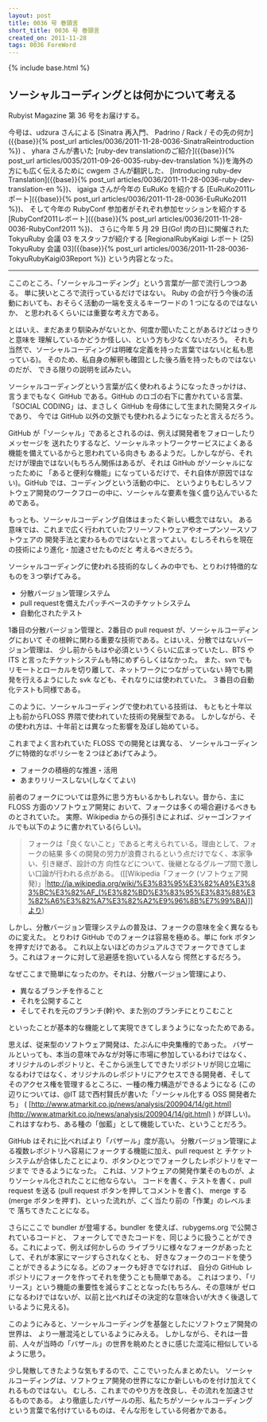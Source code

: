```yaml
---
layout: post
title: 0036 号 巻頭言
short_title: 0036 号 巻頭言
created_on: 2011-11-28
tags: 0036 ForeWord
---
```

{% include base.html %}


## ソーシャルコーディングとは何かについて考える

Rubyist Magazine 第 36 号をお届けする。

今号は、udzura さんによる
[Sinatra 再入門、 Padrino / Rack / その先の何か]({{base}}{% post_url articles/0036/2011-11-28-0036-SinatraReintroduction %}) 、
yhara さんが書いた
[ruby-dev translationのご紹介]({{base}}{% post_url articles/0035/2011-09-26-0035-ruby-dev-translation %})を海外の方にも広く伝えるために
cwgem さんが翻訳した、
[Introducing ruby-dev Translation]({{base}}{% post_url articles/0036/2011-11-28-0036-ruby-dev-translation-en %})、
igaiga さんが今年の EuRuKo を紹介する
[EuRuKo2011レポート]({{base}}{% post_url articles/0036/2011-11-28-0036-EuRuKo2011 %})、
そして今年の RubyConf 参加者がそれぞれ参加セッションを紹介する
[RubyConf2011レポート]({{base}}{% post_url articles/0036/2011-11-28-0036-RubyConf2011 %})、
さらに今年 5 月 29 日(Go! 肉の日)に開催された TokyuRuby 会議 03 をスタッフが紹介する
[RegionalRubyKaigi レポート (25) TokyuRuby 会議 03]({{base}}{% post_url articles/0036/2011-11-28-0036-TokyuRubyKaigi03Report %})
という内容となった。

----

ここのところ、「ソーシャルコーディング」という言葉が一部で流行しつつある。
単に狭いところで流行っているだけではない。
Ruby の会が行う今後の活動においても、おそらく活動の一端を支えるキーワードの 1 つになるのではないか、
と思われるくらいには重要な考え方である。

とはいえ、まだあまり馴染みがないとか、何度か聞いたことがあるけどはっきりと意味を
理解しているかどうか怪しい、という方も少なくないだろう。
それも当然で、ソーシャルコーディングは明確な定義を持った言葉ではない(と私も思っている)。
そのため、私自身の解釈も確固とした後ろ盾を持ったものではないのだが、
できる限りの説明を試みたい。

ソーシャルコーディングという言葉が広く使われるようになったきっかけは、
言うまでもなく GitHub である。GitHub のロゴの右下に書かれている言葉、
「SOCIAL CODING」は、まさしく GitHub を母体にして生まれた開発スタイルであり、
今では GitHub 以外の文脈でも使われるようになったと言えるだろう。

GitHub が「ソーシャル」であるとされるのは、例えば開発者をフォローしたりメッセージを
送れたりするなど、ソーシャルネットワークサービスによくある機能を備えているからと思われている向きも
あるようだ。しかしながら、それだけが理由ではない(もちろん関係はあるが、それは GitHub がソーシャルになったために
「あると便利な機能」になっているだけで、それ自体が原因ではない)。GitHub では、コーディングという活動の中に、
というよりもむしろソフトウェア開発のワークフローの中に、ソーシャルな要素を強く盛り込んでいるためである。

もっとも、ソーシャルコーディング自体はまったく新しい概念ではない。
ある意味では、これまで広く行われていたフリーソフトウェアやオープンソースソフトウェアの
開発手法と変わるものではないと言ってよい。むしろそれらを現在の技術により進化・加速させたものだと
考えるべきだろう。

ソーシャルコーディングに使われる技術的なしくみの中でも、とりわけ特徴的なものを３つ挙げてみる。

* 分散バージョン管理システム
* pull requestを備えたパッチベースのチケットシステム
* 自動化されたテスト


1番目の分散バージョン管理と、2番目の pull request が、ソーシャルコーディングにおいて
その根幹に関わる重要な技術である。とはいえ、分散ではないバージョン管理は、
少し前からもはや必須というくらいに広まっていたし、BTS や ITS と言ったチケットシステムも特にめずらしくはなかった。
また、svn でもリモートとローカルを切り離して、ネットワークにつながっていない
時でも開発を行えるようにした svk なども、それなりには使われていた。
３番目の自動化テストも同様である。

このように、ソーシャルコーディングで使われている技術は、
もともと十年以上も前からFLOSS 界隈で使われていた技術の発展型である。
しかしながら、その使われ方は、十年前とは異なった影響を及ぼし始めている。

これまでよく言われていた FLOSS での開発とは異なる、
ソーシャルコーディングに特徴的なポリシーを２つほどあげてみよう。

* フォークの積極的な推進・活用
* あまりリリースしない(しなくてよい)


前者のフォークについては意外に思う方もいるかもしれない。昔から、主に FLOSS 方面のソフトウェア開発に
おいて、フォークは多くの場合避けるべきものとされていた。
実際、Wikipedia からの孫引きによれば、ジャーゴンファイルでも以下のように書かれている(らしい)。

> フォークは「良くないこと」であると考えられている。理由として、フォークの結果
> 多くの開発の労力が浪費されるという点だけでなく、本家争い、引き継ぎ、設計の方
> 向性などについて、後継となるグループ間で激しい口論が行われる点がある。
> ([[Wikipedia「フォーク (ソフトウェア開発)」|http://ja.wikipedia.org/wiki/%E3%83%95%E3%82%A9%E3%83%BC%E3%82%AF_(%E3%82%BD%E3%83%95%E3%83%88%E3%82%A6%E3%82%A7%E3%82%A2%E9%96%8B%E7%99%BA)]]より)


しかし、分散バージョン管理システムの普及は、フォークの意味を全く異なるものに変えた。
とりわけ GitHub でのフォークは容易を極める。単に fork ボタンを押すだけである。
これ以上ないほどのカジュアルさでフォークできてしまう。これはフォークに対して忌避感を抱いている人なら
愕然とするだろう。

なぜここまで簡単になったのか。それは、分散バージョン管理により、

* 異なるブランチを作ること
* それを公開すること
* そしてそれを元のブランチ(幹)や、また別のブランチにとりこむこと


といったことが基本的な機能として実現できてしまうようになったためである。

思えば、従来型のソフトウェア開発は、たぶんに中央集権的であった。
バザールといっても、本当の意味でみなが対等に市場に参加しているわけではなく、
オリジナルのレポジトリと、そこから派生してできたリポジトリが同じ立場に
なるわけではなく、オリジナルのレポジトリにアクセスできる開発者、そして
そのアクセス権を管理するところに、一種の権力構造ができるようになる
(この辺りについては、@IT 誌で西村賢氏が書いた「ソーシャル化する OSS 開発者たち」
( [http://www.atmarkit.co.jp/news/analysis/200904/14/git.html](http://www.atmarkit.co.jp/news/analysis/200904/14/git.html) ) が詳しい)。
これはすなわち、ある種の「伽藍」として機能していた、ということだろう。

GitHub はそれに比べればより「バザール」度が高い。
分散バージョン管理による複数レポジトリへ容易にフォークする機能に加え、pull request と
チケットシステムが合体したことにより、ボタンひとつでフォークしたレポジトリをマージまで
できるようになった。
これは、ソフトウェアの開発作業そのものが、よりソーシャル化されたことに他ならない。
コードを書く、テストを書く、pull request を送る (pull request ボタンを押してコメントを書く)、
merge する(merge ボタンを押す)、といった流れが、ごく当たり前の「作業」のレベルまで
落ちてきたことになる。

さらにここで bundler が登場する。bundler を使えば、rubygems.org で公開されているコードと、
フォークしてできたコードを、同じように扱うことができる。これによって、例えば何かしらの
ライブラリに様々なフォークがあったとして、それが本家にマージすらされなくとも、
好きなフォークのコードを使うことができるようになる。どのフォークも好きでなければ、
自分の GitHub レポジトリにフォークを作ってそれを使うことも簡単である。
これはつまり、「リリース」という機能の重要性を減らすこととなった(もちろん、その意味が
ゼロになるわけではないが、以前と比べればその決定的な意味合いが大きく後退しているように見える)。

このようにみると、ソーシャルコーディングを基盤としたにソフトウェア開発の世界は、
より一層混沌としているようにみえる。
しかしながら、それは一昔前、人々が当時の「バザール」の世界を眺めたときに感じた混沌に相似しているように思う。

少し発散してきたような気もするので、ここでいったんまとめたい。
ソーシャルコーディングは、ソフトウェア開発の世界になにか新しいものを付け加えてくれるものではない。
むしろ、これまでのやり方を改良し、その流れを加速させるものである。
より徹底したバザールの形、私たちがソーシャルコーディングという言葉で名付けているものは、そんな形をしている何者かである。


